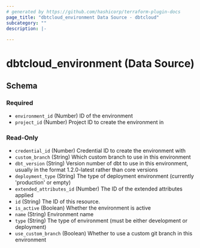 ```yaml
---
# generated by https://github.com/hashicorp/terraform-plugin-docs
page_title: "dbtcloud_environment Data Source - dbtcloud"
subcategory: ""
description: |-
  
---
```


# dbtcloud_environment (Data Source)





<!-- schema generated by tfplugindocs -->
## Schema

### Required

- `environment_id` (Number) ID of the environment
- `project_id` (Number) Project ID to create the environment in

### Read-Only

- `credential_id` (Number) Credential ID to create the environment with
- `custom_branch` (String) Which custom branch to use in this environment
- `dbt_version` (String) Version number of dbt to use in this environment, usually in the format 1.2.0-latest rather than core versions
- `deployment_type` (String) The type of deployment environment (currently 'production' or empty)
- `extended_attributes_id` (Number) The ID of the extended attributes applied
- `id` (String) The ID of this resource.
- `is_active` (Boolean) Whether the environment is active
- `name` (String) Environment name
- `type` (String) The type of environment (must be either development or deployment)
- `use_custom_branch` (Boolean) Whether to use a custom git branch in this environment
